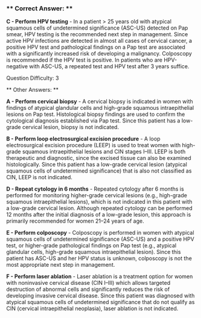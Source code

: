### ** Correct Answer: **

**C - Perform HPV testing** - In a patient > 25 years old with atypical squamous cells of undetermined significance (ASC-US) detected on Pap smear, HPV testing is the recommended next step in management. Since active HPV infections are detected in almost all cases of cervical cancer, a positive HPV test and pathological findings on a Pap test are associated with a significantly increased risk of developing a malignancy. Colposcopy is recommended if the HPV test is positive. In patients who are HPV-negative with ASC-US, a repeated test and HPV test after 3 years suffice.

Question Difficulty: 3

** Other Answers: **

**A - Perform cervical biopsy** - A cervical biopsy is indicated in women with findings of atypical glandular cells and high-grade squamous intraepithelial lesions on Pap test. Histological biopsy findings are used to confirm the cytological diagnosis established via Pap test. Since this patient has a low-grade cervical lesion, biopsy is not indicated.

**B - Perform loop electrosurgical excision procedure** - A loop electrosurgical excision procedure (LEEP) is used to treat women with high-grade squamous intraepithelial lesions and CIN stages I–III. LEEP is both therapeutic and diagnostic, since the excised tissue can also be examined histologically. Since this patient has a low-grade cervical lesion (atypical squamous cells of undetermined significance) that is also not classified as CIN, LEEP is not indicated.

**D - Repeat cytology in 6 months** - Repeated cytology after 6 months is performed for monitoring higher-grade cervical lesions (e.g., high-grade squamous intraepithelial lesions), which is not indicated in this patient with a low-grade cervical lesion. Although repeated cytology can be performed 12 months after the initial diagnosis of a low-grade lesion, this approach is primarily recommended for women 21–24 years of age.

**E - Perform colposcopy** - Colposcopy is performed in women with atypical squamous cells of undetermined significance (ASC-US) and a positive HPV test, or higher-grade pathological findings on Pap test (e.g., atypical glandular cells, high-grade squamous intraepithelial lesion). Since this patient has ASC-US and her HPV status is unknown, colposcopy is not the most appropriate next step in management.

**F - Perform laser ablation** - Laser ablation is a treatment option for women with noninvasive cervical disease (CIN I–III) which allows targeted destruction of abnormal cells and significantly reduces the risk of developing invasive cervical disease. Since this patient was diagnosed with atypical squamous cells of undetermined significance that do not qualify as CIN (cervical intraepithelial neoplasia), laser ablation is not indicated.

